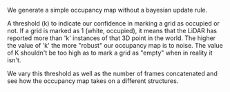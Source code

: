 We generate a simple occupancy map without a bayesian update rule.

A threshold (k) to indicate our confidence in marking a grid as occupied or not. If a grid is marked as 1 (white, occupied), it means that the LiDAR has reported more than 'k' instances of that 3D point in the world.
The higher the value of 'k' the more "robust" our occupancy map is to noise. The value of K shouldn't be too high as to mark a grid as "empty" when in reality it isn't.

We vary this threshold as well as the number of frames concatenated and see how the occupancy map takes on a different structures. 
